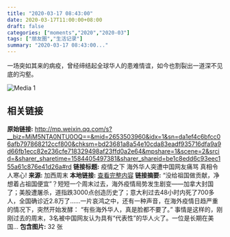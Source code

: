 ```yaml
---
title: "2020-03-17 08:43:00"
date: 2020-03-17T11:00:00+08:00
draft: false
categories: ["moments","2020","2020-03"]
tags: ["朋友圈","生活记录"]
summary: "2020-03-17 08:43:00..."
---
```


一场突如其来的病疫，曾经缔结起全球华人的患难情谊，如今也割裂出一道深不见底的沟壑。

![Media 1](/Moments/photos/2020-03-17/202003170843000.jpg)

## 相关链接

**原始链接:** http://mp.weixin.qq.com/s?__biz=MjM5NTA0NTU0OQ==&mid=2653503960&idx=1&sn=da1ef4c6bfcc06afb797868212ccf800&chksm=bd23681a8a54e10cda83eadf935716dfa9a9d66fb1ecc82e236cfe718329498af23ffd0a2e64&mpshare=1&scene=2&srcid=&sharer_sharetime=1584405497381&sharer_shareid=be1c8edd6c93eec155a61c876e41d26a#rd
**链接标题:** 疫情之下 海外华人突遭中国网友痛骂 真相令人寒心!
**来源:** 加西周末
**本地链接:** [查看完整内容](/link_content/2020/03/2020-03-17-1/link_content/)
**链接摘要:** “没给祖国做贡献，净想着占祖国便宜”？短短一个周末过去，海外疫情局势发生剧变——加拿大封国了；美股遭屠杀，道指跌3000点创造历史了；意大利过去48小时内死了700多人，全国确诊近2.8万了......一片哀鸿之中，还有一种声音，在海外疫情日趋严重的情况下，突然开始发酵： “有些海外华人，真是脸都不要了。” 事情是这样的，刚刚过去的周末，3名被中国网友认为具有“代表性”的华人火了。一位是长期在美国...
**包含图片:** 32 张


